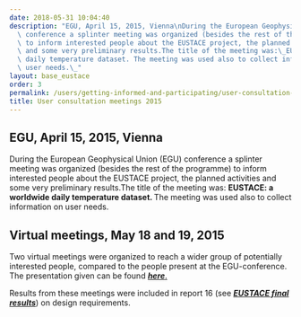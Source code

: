 ```yaml
---
date: 2018-05-31 10:04:40
description: "EGU, April 15, 2015, Vienna\nDuring the European Geophysical Union (EGU)\
  \ conference a splinter meeting was organized (besides the rest of the programme)\
  \ to inform interested people about the EUSTACE project, the planned activities\
  \ and some very preliminary results.The title of the meeting was:\_EUSTACE: a worldwide\
  \ daily temperature dataset. The meeting was used also to collect information on\
  \ user needs.\_"
layout: base_eustace
order: 3
permalink: /users/getting-informed-and-participating/user-consultation-meetings/user-consultation-meetings-2015/
title: User consultation meetings 2015
---
```


<h2><strong>EGU, April 15, 2015, Vienna</strong></h2>
<p>During the European Geophysical Union (EGU) conference a splinter meeting was organized (besides the rest of the programme) to inform interested people about the EUSTACE project, the planned activities and some very preliminary results.The title of the meeting was: <strong>EUSTACE: a worldwide daily temperature dataset. </strong>The meeting was used also to collect information on user needs. </p>
<p></p>
<h2><strong>Virtual meetings, May 18 and 19, 2015</strong></h2>
<p>Two virtual meetings were organized to reach a wider group of potentially interested people, compared to the people present at the EGU-conference. The presentation given can be found <a href="{{ site.baseurl }}/assets/media/uploads/eustacevirtualuserconsultations.pdf"><em><strong>here</strong></em>.</a></p>
<p></p>
<p>Results from these meetings were included in report 16 (see <em><a href="https://www.eustaceproject.eu/final-results/"><strong>EUSTACE final results</strong></a></em>) on design requirements.</p>
